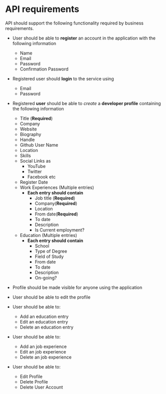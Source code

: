 # API requirements

API should support the following functionality required by business requirements.

- User should be able to **register** an account in the application with the following information

  - Name
  - Email
  - Password
  - Confirmation Password

- Registered user should **login** to the service using

  - Email
  - Password

- Registered **user** should be able to _create_ a **developer profile** containing the following information

  - Title (**Required**)
  - Company
  - Website
  - Biography
  - Handle
  - Github User Name
  - Location
  - Skills
  - Social Links as
    - YouTube
    - Twitter
    - Facebook etc
  - Register Date
  - Work Experiences (Multiple entries)
    - **Each entry should contain**
      - Job title (**Required**)
      - Company(**Required**)
      - Location
      - From date(**Required**)
      - To date
      - Description
      - Is Current employment?
  - Education (Multiple entries)
    - **Each entry should contain**
      - School
      - Type of Degree
      - Field of Study
      - From date
      - To date
      - Description
      - On-going?

- Profile should be made visible for anyone using the application

- User should be able to edit the profile

- User should be able to:

  - Add an education entry
  - Edit an education entry
  - Delete an education entry

- User should be able to:

  - Add an job experience
  - Edit an job experience
  - Delete an job experience

- User should be able to:
  - Edit Profile
  - Delete Profile
  - Delete User Account
